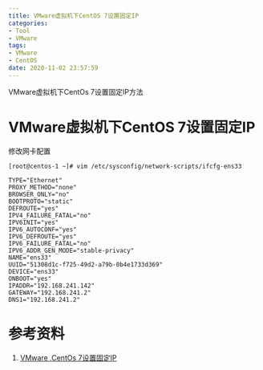 ```yaml
---
title: VMware虚拟机下CentOS 7设置固定IP
categories:
- Tool
- VMware
tags:
- VMware
- CentOS
date: 2020-11-02 23:57:59
---
```


VMware虚拟机下CentOs 7设置固定IP方法

<!-- more -->

# VMware虚拟机下CentOS 7设置固定IP

修改网卡配置

```
[root@centos-1 ~]# vim /etc/sysconfig/network-scripts/ifcfg-ens33

TYPE="Ethernet"
PROXY_METHOD="none"
BROWSER_ONLY="no"
BOOTPROTO="static"
DEFROUTE="yes"
IPV4_FAILURE_FATAL="no"
IPV6INIT="yes"
IPV6_AUTOCONF="yes"
IPV6_DEFROUTE="yes"
IPV6_FAILURE_FATAL="no"
IPV6_ADDR_GEN_MODE="stable-privacy"
NAME="ens33"
UUID="51308d1c-f725-49d2-a79b-0b4e1733d369"
DEVICE="ens33"
ONBOOT="yes"
IPADDR="192.168.241.142"
GATEWAY="192.168.241.2"
DNS1="192.168.241.2"

```





# 参考资料

1. [VMware ,CentOs 7设置固定IP](https://blog.csdn.net/zsg88/article/details/75095229)

